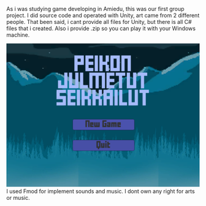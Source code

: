 As i was studying game developing in Amiedu, this was our first group project.
I did source code and operated with Unity, art came from 2 different people.
That been said, i cant provide all files for Unity, but there is all C# files that 
i created. Also i provide .zip so you can play it with your Windows machine.

![PEIKKO](https://github.com/MiikaViini/Peikon-julmetut-seikkailut/blob/main/peikko.png)
I used Fmod for implement sounds and music. I dont own any right for arts or music.
